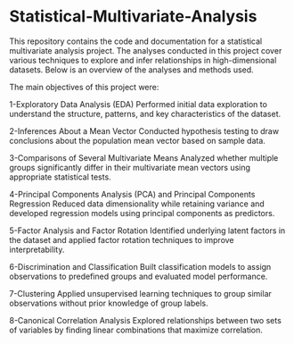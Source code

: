 # Statistical-Multivariate-Analysis
This repository contains the code and documentation for a statistical multivariate analysis project. The analyses conducted in this project cover various techniques to explore and infer relationships in high-dimensional datasets. Below is an overview of the analyses and methods used.

The main objectives of this project were:

1-Exploratory Data Analysis (EDA)
Performed initial data exploration to understand the structure, patterns, and key characteristics of the dataset.

2-Inferences About a Mean Vector
Conducted hypothesis testing to draw conclusions about the population mean vector based on sample data.

3-Comparisons of Several Multivariate Means
Analyzed whether multiple groups significantly differ in their multivariate mean vectors using appropriate statistical tests.

4-Principal Components Analysis (PCA) and Principal Components Regression
Reduced data dimensionality while retaining variance and developed regression models using principal components as predictors.

5-Factor Analysis and Factor Rotation
Identified underlying latent factors in the dataset and applied factor rotation techniques to improve interpretability.

6-Discrimination and Classification
Built classification models to assign observations to predefined groups and evaluated model performance.

7-Clustering
Applied unsupervised learning techniques to group similar observations without prior knowledge of group labels.

8-Canonical Correlation Analysis
Explored relationships between two sets of variables by finding linear combinations that maximize correlation.
